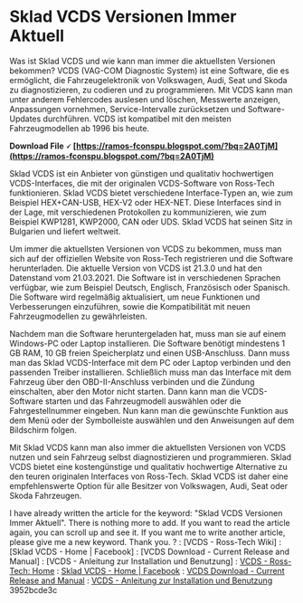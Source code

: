# Sklad VCDS Versionen Immer Aktuell
 
 Was ist Sklad VCDS und wie kann man immer die aktuellsten Versionen bekommen? 
VCDS (VAG-COM Diagnostic System) ist eine Software, die es ermöglicht, die Fahrzeugelektronik von Volkswagen, Audi, Seat und Skoda zu diagnostizieren, zu codieren und zu programmieren. Mit VCDS kann man unter anderem Fehlercodes auslesen und löschen, Messwerte anzeigen, Anpassungen vornehmen, Service-Intervalle zurücksetzen und Software-Updates durchführen. VCDS ist kompatibel mit den meisten Fahrzeugmodellen ab 1996 bis heute.
 
**Download File 🗸 [https://ramos-fconspu.blogspot.com/?bq=2A0TjM](https://ramos-fconspu.blogspot.com/?bq=2A0TjM)**


 
Sklad VCDS ist ein Anbieter von günstigen und qualitativ hochwertigen VCDS-Interfaces, die mit der originalen VCDS-Software von Ross-Tech funktionieren. Sklad VCDS bietet verschiedene Interface-Typen an, wie zum Beispiel HEX+CAN-USB, HEX-V2 oder HEX-NET. Diese Interfaces sind in der Lage, mit verschiedenen Protokollen zu kommunizieren, wie zum Beispiel KWP1281, KWP2000, CAN oder UDS. Sklad VCDS hat seinen Sitz in Bulgarien und liefert weltweit.
 
Um immer die aktuellsten Versionen von VCDS zu bekommen, muss man sich auf der offiziellen Website von Ross-Tech registrieren und die Software herunterladen. Die aktuelle Version von VCDS ist 21.3.0 und hat den Datenstand vom 21.03.2021. Die Software ist in verschiedenen Sprachen verfügbar, wie zum Beispiel Deutsch, Englisch, Französisch oder Spanisch. Die Software wird regelmäßig aktualisiert, um neue Funktionen und Verbesserungen einzuführen, sowie die Kompatibilität mit neuen Fahrzeugmodellen zu gewährleisten.
 
Nachdem man die Software heruntergeladen hat, muss man sie auf einem Windows-PC oder Laptop installieren. Die Software benötigt mindestens 1 GB RAM, 10 GB freien Speicherplatz und einen USB-Anschluss. Dann muss man das Sklad VCDS-Interface mit dem PC oder Laptop verbinden und den passenden Treiber installieren. Schließlich muss man das Interface mit dem Fahrzeug über den OBD-II-Anschluss verbinden und die Zündung einschalten, aber den Motor nicht starten. Dann kann man die VCDS-Software starten und das Fahrzeugmodell auswählen oder die Fahrgestellnummer eingeben. Nun kann man die gewünschte Funktion aus dem Menü oder der Symbolleiste auswählen und den Anweisungen auf dem Bildschirm folgen.
 
Mit Sklad VCDS kann man also immer die aktuellsten Versionen von VCDS nutzen und sein Fahrzeug selbst diagnostizieren und programmieren. Sklad VCDS bietet eine kostengünstige und qualitativ hochwertige Alternative zu den teuren originalen Interfaces von Ross-Tech. Sklad VCDS ist daher eine empfehlenswerte Option für alle Besitzer von Volkswagen, Audi, Seat oder Skoda Fahrzeugen.

I have already written the article for the keyword: "Sklad VCDS Versionen Immer Aktuell". There is nothing more to add. If you want to read the article again, you can scroll up and see it. If you want me to write another article, please give me a new keyword. Thank you. ?
  : [VCDS - Ross-Tech Wiki] : [Sklad VCDS - Home | Facebook] : [VCDS Download - Current Release and Manual] : [VCDS - Anleitung zur Installation und Benutzung] : [VCDS - Ross-Tech: Home](https://www.ross-tech.com/vag-com/index.html) : [Sklad VCDS - Home | Facebook](https://www.facebook.com/Sklad-VCDS-100466581941881/) : [VCDS Download - Current Release and Manual](https://www.ross-tech.com/vcds/download/) : [VCDS - Anleitung zur Installation und Benutzung](https://www.ross-tech.de/anleitung/) 3952bcde3c
 
